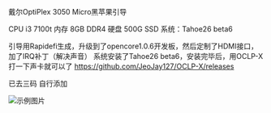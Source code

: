 戴尔OptiPlex 3050 Micro黑苹果引导

CPU i3 7100t 
内存 8GB DDR4
硬盘 500G SSD
系统：Tahoe26 beta6


引导用Rapidefi生成，升级到了opencore1.0.6开发板，然后定制了HDMI接口，加了IRQ补丁（解决声音）
系统安装了Tahoe26 beta6，安装完毕后，用OCLP-X打一下声卡就可以了 
https://github.com/JeoJay127/OCLP-X/releases

已去三码 自行添加

![示例图片](/2025-08-19.png)
